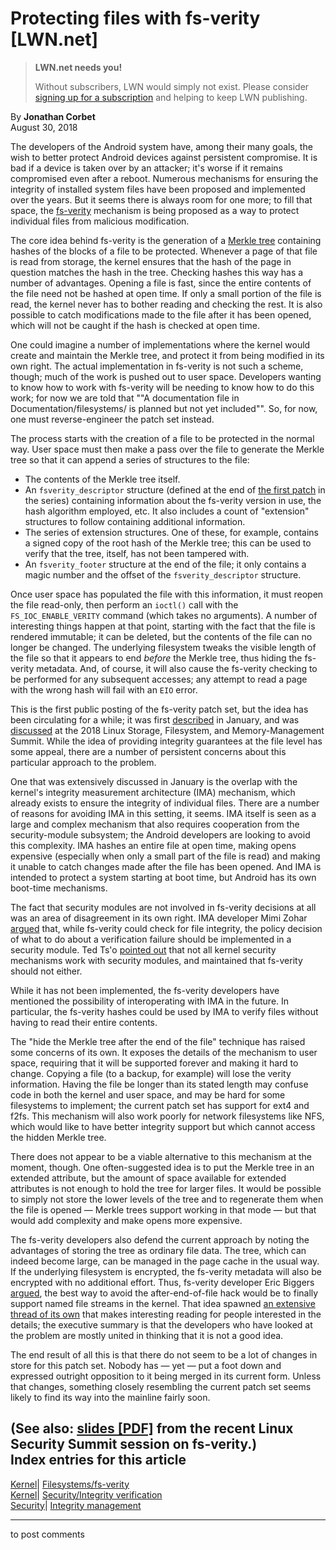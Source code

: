# Protecting files with fs-verity [LWN.net]

> **LWN.net needs you!**
> 
> Without subscribers, LWN would simply not exist. Please consider [signing up for a subscription](/Promo/nst-nag2/subscribe) and helping to keep LWN publishing. 

By **Jonathan Corbet**  
August 30, 2018 

The developers of the Android system have, among their many goals, the wish to better protect Android devices against persistent compromise. It is bad if a device is taken over by an attacker; it's worse if it remains compromised even after a reboot. Numerous mechanisms for ensuring the integrity of installed system files have been proposed and implemented over the years. But it seems there is always room for one more; to fill that space, the [fs-verity](/ml/linux-fsdevel/20180824161642.1144-1-ebiggers@kernel.org/) mechanism is being proposed as a way to protect individual files from malicious modification. 

The core idea behind fs-verity is the generation of a [Merkle tree](https://en.wikipedia.org/wiki/Merkle_tree) containing hashes of the blocks of a file to be protected. Whenever a page of that file is read from storage, the kernel ensures that the hash of the page in question matches the hash in the tree. Checking hashes this way has a number of advantages. Opening a file is fast, since the entire contents of the file need not be hashed at open time. If only a small portion of the file is read, the kernel never has to bother reading and checking the rest. It is also possible to catch modifications made to the file after it has been opened, which will not be caught if the hash is checked at open time. 

One could imagine a number of implementations where the kernel would create and maintain the Merkle tree, and protect it from being modified in its own right. The actual implementation in fs-verity is not such a scheme, though; much of the work is pushed out to user space. Developers wanting to know how to work with fs-verity will be needing to know how to do this work; for now we are told that ""A documentation file in Documentation/filesystems/ is planned but not yet included"". So, for now, one must reverse-engineer the patch set instead. 

The process starts with the creation of a file to be protected in the normal way. User space must then make a pass over the file to generate the Merkle tree so that it can append a series of structures to the file: 

  * The contents of the Merkle tree itself. 
  * An `fsverity_descriptor` structure (defined at the end of [the first patch](/ml/linux-fsdevel/20180824161642.1144-2-ebiggers@kernel.org/) in the series) containing information about the fs-verity version in use, the hash algorithm employed, etc. It also includes a count of "extension" structures to follow containing additional information. 
  * The series of extension structures. One of these, for example, contains a signed copy of the root hash of the Merkle tree; this can be used to verify that the tree, itself, has not been tampered with. 
  * An `fsverity_footer` structure at the end of the file; it only contains a magic number and the offset of the `fsverity_descriptor` structure. 



Once user space has populated the file with this information, it must reopen the file read-only, then perform an `ioctl()` call with the `FS_IOC_ENABLE_VERITY` command (which takes no arguments). A number of interesting things happen at that point, starting with the fact that the file is rendered immutable; it can be deleted, but the contents of the file can no longer be changed. The underlying filesystem tweaks the visible length of the file so that it appears to end _before_ the Merkle tree, thus hiding the fs-verity metadata. And, of course, it will also cause the fs-verity checking to be performed for any subsequent accesses; any attempt to read a page with the wrong hash will fail with an `EIO` error. 

This is the first public posting of the fs-verity patch set, but the idea has been circulating for a while; it was first [described](/Articles/763795/) in January, and was [discussed](/Articles/752614/) at the 2018 Linux Storage, Filesystem, and Memory-Management Summit. While the idea of providing integrity guarantees at the file level has some appeal, there are a number of persistent concerns about this particular approach to the problem. 

One that was extensively discussed in January is the overlap with the kernel's integrity measurement architecture (IMA) mechanism, which already exists to ensure the integrity of individual files. There are a number of reasons for avoiding IMA in this setting, it seems. IMA itself is seen as a large and complex mechanism that also requires cooperation from the security-module subsystem; the Android developers are looking to avoid this complexity. IMA hashes an entire file at open time, making opens expensive (especially when only a small part of the file is read) and making it unable to catch changes made after the file has been opened. And IMA is intended to protect a system starting at boot time, but Android has its own boot-time mechanisms. 

The fact that security modules are not involved in fs-verity decisions at all was an area of disagreement in its own right. IMA developer Mimi Zohar [argued](/Articles/763838/) that, while fs-verity could check for file integrity, the policy decision of what to do about a verification failure should be implemented in a security module. Ted Ts'o [pointed out](/Articles/763796/) that not all kernel security mechanisms work with security modules, and maintained that fs-verity should not either. 

While it has not been implemented, the fs-verity developers have mentioned the possibility of interoperating with IMA in the future. In particular, the fs-verity hashes could be used by IMA to verify files without having to read their entire contents. 

The "hide the Merkle tree after the end of the file" technique has raised some concerns of its own. It exposes the details of the mechanism to user space, requiring that it will be supported forever and making it hard to change. Copying a file (to a backup, for example) will lose the verity information. Having the file be longer than its stated length may confuse code in both the kernel and user space, and may be hard for some filesystems to implement; the current patch set has support for ext4 and f2fs. This mechanism will also work poorly for network filesystems like NFS, which would like to have better integrity support but which cannot access the hidden Merkle tree. 

There does not appear to be a viable alternative to this mechanism at the moment, though. One often-suggested idea is to put the Merkle tree in an extended attribute, but the amount of space available for extended attributes is not enough to hold the tree for larger files. It would be possible to simply not store the lower levels of the tree and to regenerate them when the file is opened — Merkle trees support working in that mode — but that would add complexity and make opens more expensive. 

The fs-verity developers also defend the current approach by noting the advantages of storing the tree as ordinary file data. The tree, which can indeed become large, can be managed in the page cache in the usual way. If the underlying filesystem is encrypted, the fs-verity metadata will also be encrypted with no additional effort. Thus, fs-verity developer Eric Biggers [argued](/ml/linux-fsdevel/20180825041647.GA726@sol.localdomain/), the best way to avoid the after-end-of-file hack would be to finally support named file streams in the kernel. That idea spawned [an extensive thread of its own](/ml/linux-fsdevel/20180825135107.GA12251@bombadil.infradead.org/) that makes interesting reading for people interested in the details; the executive summary is that the developers who have looked at the problem are mostly united in thinking that it is not a good idea. 

The end result of all this is that there do not seem to be a lot of changes in store for this patch set. Nobody has — yet — put a foot down and expressed outright opposition to it being merged in its current form. Unless that changes, something closely resembling the current patch set seems likely to find its way into the mainline fairly soon. 

(See also: [slides [PDF]](https://events.linuxfoundation.org/wp-content/uploads/2017/11/fs-verify_Mike-Halcrow_Eric-Biggers.pdf) from the recent Linux Security Summit session on fs-verity.)  
Index entries for this article  
---  
[Kernel](/Kernel/Index)| [Filesystems/fs-verity](/Kernel/Index#Filesystems-fs-verity)  
[Kernel](/Kernel/Index)| [Security/Integrity verification](/Kernel/Index#Security-Integrity_verification)  
[Security](/Security/Index/)| [Integrity management](/Security/Index/#Integrity_management)  
  


* * *

to post comments 
